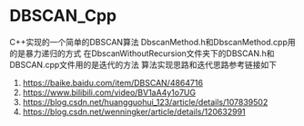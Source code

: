 # DBSCAN_Cpp
C++实现的一个简单的DBSCAN算法
DbscanMethod.h和DbscanMethod.cpp用的是暴力递归的方式
在DbscanWithoutRecursion文件夹下的DBSCAN.h和DBSCAN.cpp文件用的是迭代的方法
算法实现思路和迭代思路参考链接如下
1. https://baike.baidu.com/item/DBSCAN/4864716
2. https://www.bilibili.com/video/BV1aA4y1o7UG
3. https://blog.csdn.net/huangguohui_123/article/details/107839502
4. https://blog.csdn.net/wenningker/article/details/120632991

